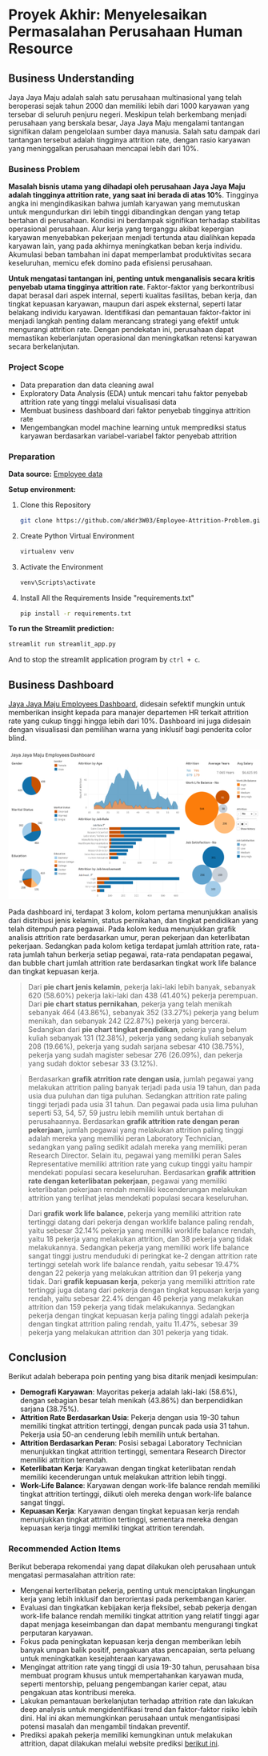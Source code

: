 # Proyek Akhir: Menyelesaikan Permasalahan Perusahaan Human Resource

## Business Understanding

Jaya Jaya Maju adalah salah satu perusahaan multinasional yang telah beroperasi sejak tahun 2000 dan memiliki lebih dari 1000 karyawan yang tersebar di seluruh penjuru negeri. Meskipun telah berkembang menjadi perusahaan yang berskala besar, Jaya Jaya Maju mengalami tantangan signifikan dalam pengelolaan sumber daya manusia. Salah satu dampak dari tantangan tersebut adalah tingginya attrition rate, dengan rasio karyawan yang meninggalkan perusahaan mencapai lebih dari 10%.

### Business Problem

**Masalah bisnis utama yang dihadapi oleh perusahaan Jaya Jaya Maju adalah tingginya attrition rate, yang saat ini berada di atas 10%**. Tingginya angka ini mengindikasikan bahwa jumlah karyawan yang memutuskan untuk mengundurkan diri lebih tinggi dibandingkan dengan yang tetap bertahan di perusahaan. Kondisi ini berdampak signifikan terhadap stabilitas operasional perusahaan. Alur kerja yang terganggu akibat kepergian karyawan menyebabkan pekerjaan menjadi tertunda atau dialihkan kepada karyawan lain, yang pada akhirnya meningkatkan beban kerja individu. Akumulasi beban tambahan ini dapat memperlambat produktivitas secara keseluruhan, memicu efek domino pada efisiensi perusahaan.

**Untuk mengatasi tantangan ini, penting untuk menganalisis secara kritis penyebab utama tingginya attrition rate**. Faktor-faktor yang berkontribusi dapat berasal dari aspek internal, seperti kualitas fasilitas, beban kerja, dan tingkat kepuasan karyawan, maupun dari aspek eksternal, seperti latar belakang individu karyawan. Identifikasi dan pemantauan faktor-faktor ini menjadi langkah penting dalam merancang strategi yang efektif untuk mengurangi attrition rate. Dengan pendekatan ini, perusahaan dapat memastikan keberlanjutan operasional dan meningkatkan retensi karyawan secara berkelanjutan.

### Project Scope

- Data preparation dan data cleaning awal
- Exploratory Data Analysis (EDA) untuk mencari tahu faktor penyebab attrition rate yang tinggi melalui visualisasi data
- Membuat business dashboard dari faktor penyebab tingginya attrition rate
- Mengembangkan model machine learning untuk memprediksi status karyawan berdasarkan variabel-variabel faktor penyebab attrition

### Preparation

**Data source:** [Employee data](https://github.com/dicodingacademy/dicoding_dataset/tree/main/employee 'Dicoding GitHub - Employee data')

**Setup environment:**

1. Clone this Repository
   ```bash
   git clone https://github.com/aNdr3W03/Employee-Attrition-Problem.git
   ```

2. Create Python Virtual Environment
   ```bash
   virtualenv venv
   ```

2. Activate the Environment
   ```bash
   venv\Scripts\activate
   ```

4. Install All the Requirements Inside "requirements.txt"
   ```bash
   pip install -r requirements.txt
   ```

**To run the Streamlit prediction:**
```bash
streamlit run streamlit_app.py
```

And to stop the streamlit application program by `ctrl + c`. 

## Business Dashboard

[Jaya Jaya Maju Employees Dashboard](https://public.tableau.com/views/JayaJayaMajuEmployeesDashboard/Attrition 'Tableau Public- Jaya Jaya Maju Employees Dashboard'), didesain sefektif mungkin untuk memberikan insight kepada para manajer departemen HR terkait attrition rate yang cukup tinggi hingga lebih dari 10%. Dashboard ini juga didesain dengan visualisasi dan pemilihan warna yang inklusif bagi penderita color blind.

![Jaya Jaya Maju Employees Dashboard](https://raw.githubusercontent.com/aNdr3W03/Employee-Attrition-Problem/refs/heads/main/Tableau%20Public%20Dashboard.png?token=GHSAT0AAAAAACYPPWW2HCEJ3WWBI5WICW6YZZ2UAOQ 'Jaya Jaya Maju Employees Dashboard')

Pada dashboard ini, terdapat 3 kolom, kolom pertama menunjukkan analisis dari distribusi jenis kelamin, status pernikahan, dan tingkat pendidikan yang telah ditempuh para pegawai. Pada kolom kedua menunjukkan grafik analisis attrition rate berdasarkan umur, peran pekerjaan dan keterlibatan pekerjaan. Sedangkan pada kolom ketiga terdapat jumlah attrition rate, rata-rata jumlah tahun berkerja setiap pegawai, rata-rata pendapatan pegawai, dan bubble chart jumlah attrition rate berdasarkan tingkat work life balance dan tingkat kepuasan kerja.

> Dari **pie chart jenis kelamin**, pekerja laki-laki lebih banyak, sebanyak 620 (58.60%) pekerja laki-laki dan 438 (41.40%) pekerja perempuan.
> Dari **pie chart status pernikahan**, pekerja yang telah menikah sebanyak 464 (43.86%), sebanyak 352 (33.27%) pekerja yang belum menikah, dan sebanyak 242 (22.87%) pekerja yang bercerai.
> Sedangkan dari **pie chart tingkat pendidikan**, pekerja yang belum kuliah sebanyak 131 (12.38%), pekerja yang sedang kuliah sebanyak 208 (19.66%), pekerja yang sudah sarjana sebesar 410 (38.75%), pekerja yang sudah magister sebesar 276 (26.09%), dan pekerja yang sudah doktor sebesar 33 (3.12%).

> Berdasarkan **grafik atrrition rate dengan usia**, jumlah pegawai yang melakukan attrition paling banyak terjadi pada usia 19 tahun, dan pada usia dua puluhan dan tiga puluhan. Sedangkan attrition rate paling tinggi terjadi pada usia 31 tahun. Dan pegawai pada usia lima puluhan seperti 53, 54, 57, 59 justru lebih memilih untuk bertahan di perusahaannya.
> Berdasarkan **grafik attrition rate dengan peran pekerjaan**, jumlah pegawai yang melakukan attrition paling tinggi adalah mereka yang memiliki peran Laboratory Technician, sedangkan yang paling sedikit adalah mereka yang memiliki peran Research Director. Selain itu, pegawai yang memiliki peran Sales Representative memiliki attrition rate yang cukup tinggi yaitu hampir mendekati populasi secara keseluruhan.
> Berdasarkan **grafik attrition rate dengan keterlibatan pekerjaan**, pegawai yang memiliki keterlibatan pekerjaan rendah memiliki kecenderungan melakukan attrition yang terlihat jelas mendekati populasi secara keseluruhan.

> Dari **grafik work life balance**, pekerja yang memiliki attrition rate tertinggi datang dari pekerja dengan worklife balance paling rendah, yaitu sebesar 32.14% pekerja yang memiliki worklife balance rendah, yaitu 18 pekerja yang melakukan attrition, dan 38 pekerja yang tidak melakukannya. Sedangkan pekerja yang memiliki work life balance sangat tinggi justru menduduki di peringkat ke-2 dengan attrition rate tertinggi setelah work life balance rendah, yaitu sebesar 19.47% dengan 22 pekerja yang melakukan attrition dan 91 pekerja yang tidak.
> Dari **grafik kepuasan kerja**, pekerja yang memiliki attrition rate tertinggi juga datang dari pekerja dengan tingkat kepuasan kerja yang rendah, yaitu sebesar 22.4% dengan 46 pekerja yang melakukan attrition dan 159 pekerja yang tidak melakukannya. Sedangkan pekerja dengan tingkat kepuasan kerja paling tinggi adalah pekerja dengan tingkat attrition paling rendah, yaitu 11.47%, sebesar 39 pekerja yang melakukan attrition dan 301 pekerja yang tidak.

## Conclusion

Berikut adalah beberapa poin penting yang bisa ditarik menjadi kesimpulan:
-   **Demografi Karyawan**: Mayoritas pekerja adalah laki-laki (58.6%), dengan sebagian besar telah menikah (43.86%) dan berpendidikan sarjana (38.75%).
-   **Attrition Rate Berdasarkan Usia**: Pekerja dengan usia 19-30 tahun memiliki tingkat attrition tertinggi, dengan puncak pada usia 31 tahun. Pekerja usia 50-an cenderung lebih memilih untuk bertahan.
-   **Attrition Berdasarkan Peran**: Posisi sebagai Laboratory Technician menunjukkan tingkat attrition tertinggi, sementara Research Director memiliki attrition terendah.
-   **Keterlibatan Kerja**: Karyawan dengan tingkat keterlibatan rendah memiliki kecenderungan untuk melakukan attrition lebih tinggi.
-   **Work-Life Balance**: Karyawan dengan work-life balance rendah memiliki tingkat attrition tertinggi, diikuti oleh mereka dengan work-life balance sangat tinggi.
-   **Kepuasan Kerja**: Karyawan dengan tingkat kepuasan kerja rendah menunjukkan tingkat attrition tertinggi, sementara mereka dengan kepuasan kerja tinggi memiliki tingkat attrition terendah.

### Recommended Action Items

Berikut beberapa rekomendai yang dapat dilakukan oleh perusahaan untuk mengatasi permasalahan attrition rate:
- Mengenai kerterlibatan pekerja, penting untuk menciptakan lingkungan kerja yang lebih inklusif dan berorientasi pada perkembangan karier.
- Evaluasi dan tingkatkan kebijakan kerja fleksibel, sebab pekerja dengan work-life balance rendah memiliki tingkat attrition yang relatif tinggi agar dapat menjaga keseimbangan dan dapat membantu mengurangi tingkat perputaran karyawan.
- Fokus pada peningkatan kepuasan kerja dengan memberikan lebih banyak umpan balik positif, pengakuan atas pencapaian, serta peluang untuk meningkatkan kesejahteraan karyawan.
- Mengingat attrition rate yang tinggi di usia 19-30 tahun, perusahaan bisa membuat program khusus untuk mempertahankan karyawan muda, seperti mentorship, peluang pengembangan karier cepat, atau pengakuan atas kontribusi mereka.
- Lakukan pemantauan berkelanjutan terhadap attrition rate dan lakukan deep analysis untuk mengidentifikasi trend dan faktor-faktor risiko lebih dini. Hal ini akan memungkinkan perusahaan untuk mengantisipasi potensi masalah dan mengambil tindakan preventif.
- Prediksi apakah pekerja memiliki kemungkinan untuk melakukan attrition, dapat dilakukan melalui website prediksi [berikut ini](https://employee-attrition-predict.streamlit.app 'Jaya Jaya Maju Employee Attrition Prediction').
